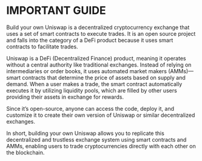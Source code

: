 # IMPORTANT GUIDE

Build your own Uniswap is a decentralized cryptocurrency exchange that uses a set of smart contracts to execute trades. It is an open source project and falls into the category of a DeFi product because it uses smart contracts to facilitate trades.


Uniswap is a DeFi (Decentralized Finance) product, meaning it operates without a central authority like traditional exchanges. Instead of relying on intermediaries or order books, it uses automated market makers (AMMs)—smart contracts that determine the price of assets based on supply and demand. When a user makes a trade, the smart contract automatically executes it by utilizing liquidity pools, which are filled by other users providing their assets in exchange for rewards.

Since it’s open-source, anyone can access the code, deploy it, and customize it to create their own version of Uniswap or similar decentralized exchanges.

In short, building your own Uniswap allows you to replicate this decentralized and trustless exchange system using smart contracts and AMMs, enabling users to trade cryptocurrencies directly with each other on the blockchain.
